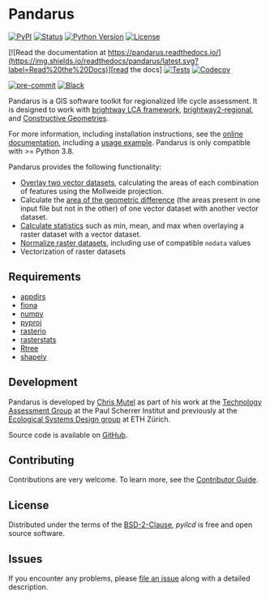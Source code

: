 # Pandarus

[![PyPI](https://img.shields.io/pypi/v/pandarus.svg)][pypi status]
[![Status](https://img.shields.io/pypi/status/pandarus.svg)][pypi status]
[![Python Version](https://img.shields.io/pypi/pyversions/pandarus)][pypi status]
[![License](https://img.shields.io/pypi/l/pandarus)][license]

[![Read the documentation at https://pandarus.readthedocs.io/](https://img.shields.io/readthedocs/pandarus/latest.svg?label=Read%20the%20Docs)][read the docs]
[![Tests](https://github.com/cmutel/pandarus/actions/workflows/python-test.yml/badge.svg)][tests]
[![Codecov](https://codecov.io/gh/cmutel/pandarus/branch/main/graph/badge.svg)][codecov]

[![pre-commit](https://img.shields.io/badge/pre--commit-enabled-brightgreen?logo=pre-commit&logoColor=white)][pre-commit]
[![Black](https://img.shields.io/badge/code%20style-black-000000.svg)][black]

[pypi status]: https://pypi.org/project/pandarus/
[read the docs]: https://pandarus.readthedocs.io/
[tests]: https://github.com/cmutel/pandarus/actions?workflow=Tests
[codecov]: https://app.codecov.io/gh/cmutel/pandarus
[pre-commit]: https://github.com/pre-commit/pre-commit
[black]: https://github.com/psf/black

Pandarus is a GIS software toolkit for regionalized life cycle assessment. It is designed to work with [brightway LCA framework](https://brightwaylca.org), [brightway2-regional](https://bitbucket.org/cmutel/brightway2-regional), and [Constructive Geometries](https://bitbucket.org/cmutel/constructive-geometries).

For more information, including installation instructions, see the [online documentation](https://pandarus.readthedocs.io/), including a [usage example](https://github.com/cmutel/pandarus/blob/master/docs/usage_example.ipynb). Pandarus is only compatible with >= Python 3.8.

Pandarus provides the following functionality:

* [Overlay two vector datasets](https://pandarus.readthedocs.io/#intersecting-two-vector-datasets), calculating the areas of each combination of features using the Mollweide projection.
* Calculate the [area of the geometric difference](https://pandarus.readthedocs.io/#calculating-area-outside-of-intersections) (the areas present in one input file but not in the other) of one vector dataset with another vector dataset.
* [Calculate statistics](https://pandarus.readthedocs.io/#calculating-raster-statistics-against-a-vector-dataset) such as min, mean, and max when overlaying a raster dataset with a vector dataset.
* [Normalize raster datasets](https://pandarus.readthedocs.io/#manipulating-raster-files), including use of compatible `nodata` values
* Vectorization of raster datasets

## Requirements

* [appdirs](https://pypi.python.org/pypi/appdirs)
* [fiona](https://pypi.python.org/pypi/Fiona)
* [numpy](http://www.numpy.org/)
* [pyproj](https://pypi.python.org/pypi/pyproj)
* [rasterio](https://github.com/mapbox/rasterio)
* [rasterstats](https://pypi.python.org/pypi/rasterstats)
* [Rtree](https://pypi.python.org/pypi/Rtree/)
* [shapely](https://pypi.python.org/pypi/Shapely)

## Development

Pandarus is developed by [Chris Mutel](https://chris.mutel.org/) as part of his work at the [Technology Assessment Group](https://www.psi.ch/ta/technology-assessment) at the Paul Scherrer Institut and previously at the [Ecological Systems Design group](http://www.ifu.ethz.ch/ESD/index_EN) at ETH Zürich.

Source code is available on [GitHub](https://github.com/cmutel/pandarus).

## Contributing

Contributions are very welcome.
To learn more, see the [Contributor Guide][Contributor Guide].

## License

Distributed under the terms of the [BSD-2-Clause][License],
_pyilcd_ is free and open source software.

## Issues

If you encounter any problems,
please [file an issue][Issue Tracker] along with a detailed description.


<!-- github-only -->

[command-line reference]: https://pandarus.readthedocs.io/en/latest/usage.html
[License]: https://github.com/cmutel/pandarus/blob/main/LICENSE
[Contributor Guide]: https://github.com/cmutel/pandarus/blob/main/CONTRIBUTING.md
[Issue Tracker]: https://github.com/cmutel/pandarus/issues
